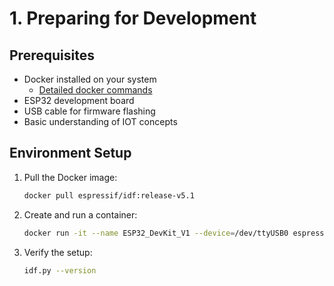 # 1. Preparing for Development

## Prerequisites
- Docker installed on your system
  - [Detailed docker commands](./Docker-Environment-Setup&ESP32-Build-Guide.md)
- ESP32 development board
- USB cable for firmware flashing
- Basic understanding of IOT concepts

## Environment Setup
1. Pull the Docker image:
   ```bash
   docker pull espressif/idf:release-v5.1
   ```

2. Create and run a container:
   ```bash
   docker run -it --name ESP32_DevKit_V1 --device=/dev/ttyUSB0 espressif/idf:release-v5.1
   ```

3. Verify the setup:
   ```bash
   idf.py --version
   ```
